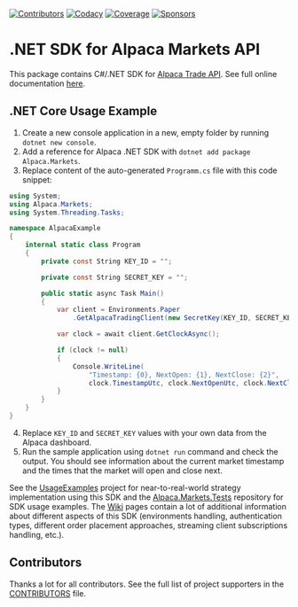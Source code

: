 [![Contributors](https://img.shields.io/github/all-contributors/alpacahq/alpaca-trade-api-csharp?logo=github)](https://github.com/alpacahq/alpaca-trade-api-csharp/blob/develop/CONTRIBUTORS.md)
[![Codacy](https://img.shields.io/codacy/grade/7659cd4379964ef190a1088aa879350a?logo=codacy)](https://www.codacy.com/gh/OlegRa/Alpaca.Markets/dashboard?utm_source=github.com)
[![Coverage](https://app.codacy.com/project/badge/Coverage/7659cd4379964ef190a1088aa879350a)](https://www.codacy.com/gh/OlegRa/Alpaca.Markets/dashboard?utm_source=github.com)
[![Sponsors](https://img.shields.io/github/sponsors/OlegRa?logo=github)](https://github.com/sponsors/OlegRa)

# .NET SDK for Alpaca Markets API

This package contains C#/.NET SDK for [Alpaca Trade API](https://docs.alpaca.markets/). See full online documentation [here](https://olegra.github.io/Alpaca.Markets/api/Alpaca.Markets.html).

## .NET Core Usage Example

1.  Create a new console application in a new, empty folder by running `dotnet new console`.
2.  Add a reference for Alpaca .NET SDK with `dotnet add package Alpaca.Markets`.
3.  Replace content of the auto-generated `Programm.cs` file with this code snippet:
```cs
using System;
using Alpaca.Markets;
using System.Threading.Tasks;

namespace AlpacaExample
{
    internal static class Program
    {
        private const String KEY_ID = "";

        private const String SECRET_KEY = "";

        public static async Task Main()
        {
            var client = Environments.Paper
                .GetAlpacaTradingClient(new SecretKey(KEY_ID, SECRET_KEY));

            var clock = await client.GetClockAsync();

            if (clock != null)
            {
                Console.WriteLine(
                    "Timestamp: {0}, NextOpen: {1}, NextClose: {2}",
                    clock.TimestampUtc, clock.NextOpenUtc, clock.NextCloseUtc);
            }
        }
    }
}
```
4.  Replace `KEY_ID` and `SECRET_KEY` values with your own data from the Alpaca dashboard.
5.  Run the sample application using `dotnet run` command and check the output. You should see information about the current market timestamp and the times that the market will open and close next.

See the [UsageExamples](https://github.com/alpacahq/alpaca-trade-api-csharp/tree/develop/UsageExamples) project for near-to-real-world strategy implementation using this SDK and the
[Alpaca.Markets.Tests](https://github.com/OlegRa/Alpaca.Markets.Tests) repository for SDK usage examples. The [Wiki](https://github.com/alpacahq/alpaca-trade-api-csharp/wiki) pages contain
a lot of additional information about different aspects of this SDK (environments handling, authentication types, different order placement approaches, streaming client subscriptions handling, etc.).

## Contributors

Thanks a lot for all contributors. See the full list of project supporters in the [CONTRIBUTORS](https://github.com/alpacahq/alpaca-trade-api-csharp/blob/develop/CONTRIBUTORS.md) file.
